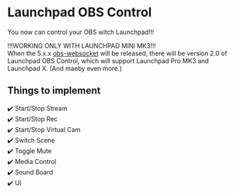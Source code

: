 # Launchpad OBS Control
 You now can control your OBS witch Launchpad!!!
 
 !!!WORKING ONLY WITH LAUNCHPAD MINI MK3!!!\
 When the 5.x.x [obs-websocket](https://github.com/obsproject/obs-websocket/tree/master) will be released, there will be version 2.0 of Launchpad OBS Control, which will support Launchpad Pro MK3 and Launchpad X. (And maeby even more.)


## Things to implement 
✔️ Start/Stop Stream\
✔️ Start/Stop Rec\
✔️ Start/Stop Virtual Cam\
✔️ Switch Scene\
✔️ Toggle Mute\
✔️ Media Control\
✔️ Sound Board\
✔️ UI
